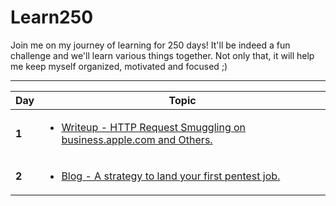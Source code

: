 # Learn250

Join me on my journey of learning for 250 days! It'll be indeed a fun challenge and we'll learn various things together. Not only that, it will help me keep myself organized, motivated and focused ;)
 

-------
Day | Topic
------- | ---
**1** | [<ul><li>Writeup - HTTP Request Smuggling on business.apple.com and Others.</li></ul>](https://medium.com/@StealthyBugs/http-request-smuggling-on-business-apple-com-and-others-2c43e81bcc52)
**2**|[<ul><li>Blog - A strategy to land your first pentest job.</li></ul>](https://blog.pentesterlab.com/a-strategy-to-land-your-first-pentest-job-25209a351689)

